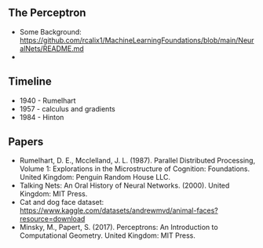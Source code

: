## The Perceptron

* Some Background: https://github.com/rcalix1/MachineLearningFoundations/blob/main/NeuralNets/README.md
* 

## Timeline

* 1940 - Rumelhart
* 1957 - calculus and gradients
* 1984 - Hinton


## Papers

* Rumelhart, D. E., Mcclelland, J. L. (1987). Parallel Distributed Processing, Volume 1: Explorations in the Microstructure of Cognition: Foundations. United Kingdom: Penguin Random House LLC.
* Talking Nets: An Oral History of Neural Networks. (2000). United Kingdom: MIT Press.
* Cat and dog face dataset: https://www.kaggle.com/datasets/andrewmvd/animal-faces?resource=download
* Minsky, M., Papert, S. (2017). Perceptrons: An Introduction to Computational Geometry. United Kingdom: MIT Press.

